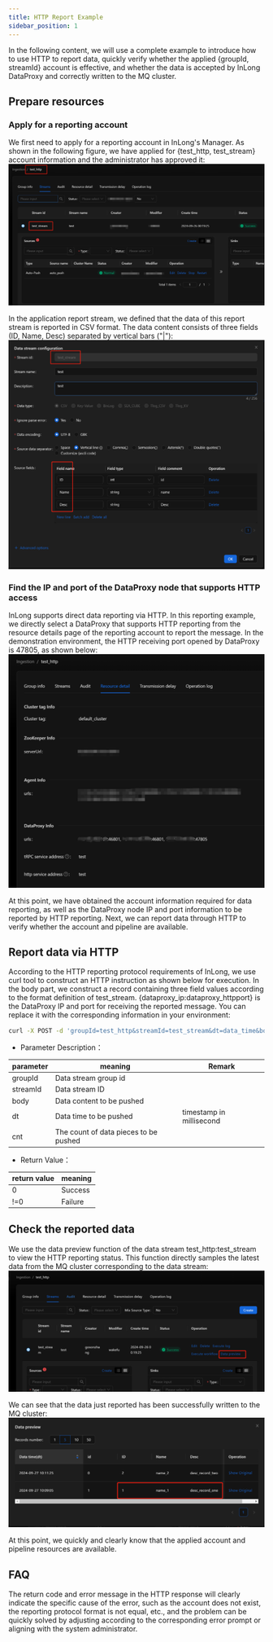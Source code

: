 ```yaml
---
title: HTTP Report Example
sidebar_position: 1
---
```


In the following content, we will use a complete example to introduce how to use HTTP to report data, quickly verify whether the applied {groupId, streamId} account is effective, and whether the data is accepted by InLong DataProxy and correctly written to the MQ cluster.

## Prepare resources
### Apply for a reporting account
We first need to apply for a reporting account in InLong's Manager. As shown in the following figure, we have applied for {test_http, test_stream} account information and the administrator has approved it:
![prepare account](img/http_account_en.png)

In the application report stream, we defined that the data of this report stream is reported in CSV format. The data content consists of three fields (ID, Name, Desc) separated by vertical bars ("|"):
![define report stream](img/http_stream_define_en.png)

### Find the IP and port of the DataProxy node that supports HTTP access
InLong supports direct data reporting via HTTP. In this reporting example, we directly select a DataProxy that supports HTTP reporting from the resource details page of the reporting account to report the message. In the demonstration environment, the HTTP receiving port opened by DataProxy is 47805, as shown below:
![DataProxy information](img/http_dataproxy_en.png)

At this point, we have obtained the account information required for data reporting, as well as the DataProxy node IP and port information to be reported by HTTP reporting. Next, we can report data through HTTP to verify whether the account and pipeline are available.

## Report data via HTTP
According to the HTTP reporting protocol requirements of InLong, we use curl tool to construct an HTTP instruction as shown below for execution. In the body part, we construct a record containing three field values according to the format definition of test_stream. {dataproxy_ip:dataproxy_httpport} is the DataProxy IP and port for receiving the reported message. You can replace it with the corresponding information in your environment:

```bash
curl -X POST -d 'groupId=test_http&streamId=test_stream&dt=data_time&body=1|name_1|desc_record_one&cnt=1' http://{dataproxy_ip:dataproxy_httpport}/dataproxy/message
```
- Parameter Description：

| parameter | meaning                               | Remark  |
|-----------|---------------------------------------|---------|
| groupId   | Data stream group id                  |         |
| streamId  | Data stream ID                        |         |
| body      | Data content to be pushed             |         |
| dt        | Data time to be pushed                |timestamp in millisecond     |
| cnt       | The count of data pieces to be pushed |         |

- Return Value：

| return value | meaning |
|--------------|---------|
| 0            | Success |
| !=0          | Failure |

## Check the reported data
We use the data preview function of the data stream test_http:test_stream to view the HTTP reporting status. This function directly samples the latest data from the MQ cluster corresponding to the data stream:
![data_preview](img/http_data_preview_en.png)

We can see that the data just reported has been successfully written to the MQ cluster:
![viewed_data](img/http_data_view_en.png)

At this point, we quickly and clearly know that the applied account and pipeline resources are available.

## FAQ
The return code and error message in the HTTP response will clearly indicate the specific cause of the error, such as the account does not exist, the reporting protocol format is not equal, etc., and the problem can be quickly solved by adjusting according to the corresponding error prompt or aligning with the system administrator.